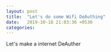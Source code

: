 ```yaml
---
layout: post
title:  "Let's do some Wifi DeAuthing"
date:   2019-10-18 21:03:36 +0530
categories:
---
```


Let's make a internet DeAuther

